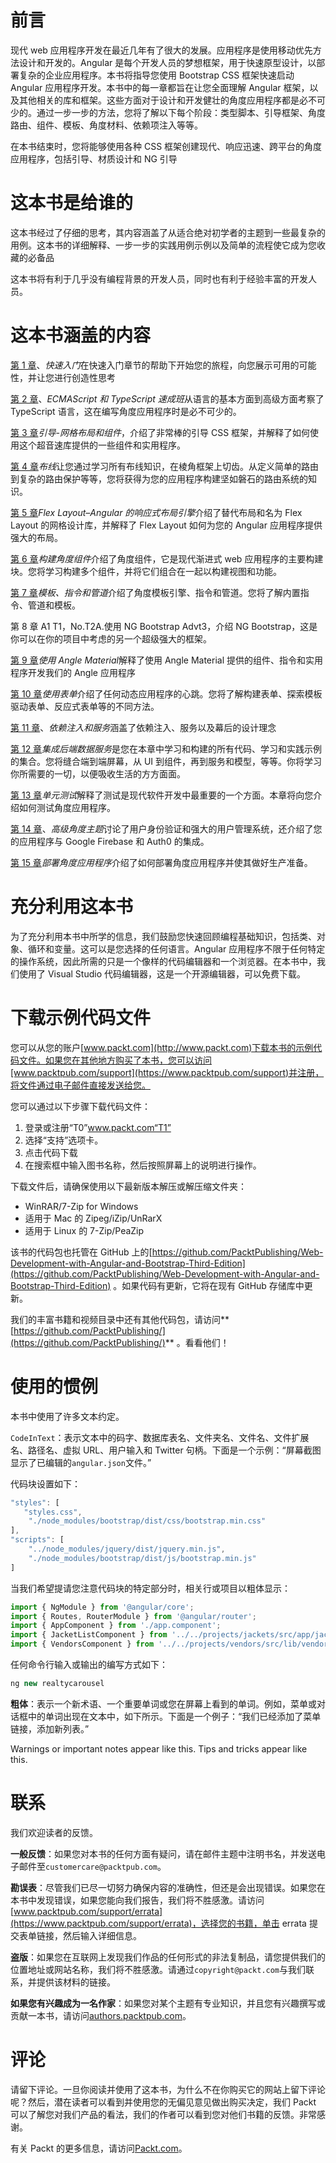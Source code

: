 

# 前言



现代 web 应用程序开发在最近几年有了很大的发展。应用程序是使用移动优先方法设计和开发的。Angular 是每个开发人员的梦想框架，用于快速原型设计，以部署复杂的企业应用程序。本书将指导您使用 Bootstrap CSS 框架快速启动 Angular 应用程序开发。本书中的每一章都旨在让您全面理解 Angular 框架，以及其他相关的库和框架。这些方面对于设计和开发健壮的角度应用程序都是必不可少的。通过一步一步的方法，您将了解以下每个阶段：类型脚本、引导框架、角度路由、组件、模板、角度材料、依赖项注入等等。

在本书结束时，您将能够使用各种 CSS 框架创建现代、响应迅速、跨平台的角度应用程序，包括引导、材质设计和 NG 引导



# 这本书是给谁的



这本书经过了仔细的思考，其内容涵盖了从适合绝对初学者的主题到一些最复杂的用例。这本书的详细解释、一步一步的实践用例示例以及简单的流程使它成为您收藏的必备品

这本书将有利于几乎没有编程背景的开发人员，同时也有利于经验丰富的开发人员。



# 这本书涵盖的内容



[第 1 章](01.html)、*快速入门*在快速入门章节的帮助下开始您的旅程，向您展示可用的可能性，并让您进行创造性思考

[第 2 章](02.html)、*ECMAScript 和 TypeScript 速成班*从语言的基本方面到高级方面考察了 TypeScript 语言，这在编写角度应用程序时是必不可少的。

[第 3 章](03.html)*引导-网格布局和组件*，介绍了非常棒的引导 CSS 框架，并解释了如何使用这个超音速库提供的一些组件和实用程序。

[第 4 章](04.html)*布线*让您通过学习所有布线知识，在棱角框架上切齿。从定义简单的路由到复杂的路由保护等等，您将获得为您的应用程序构建坚如磐石的路由系统的知识。

[第 5 章](05.html)*Flex Layout–Angular 的响应式布局引擎*介绍了替代布局和名为 Flex Layout 的网格设计库，并解释了 Flex Layout 如何为您的 Angular 应用程序提供强大的布局。

[第 6 章](06.html)*构建角度组件*介绍了角度组件，它是现代渐进式 web 应用程序的主要构建块。您将学习构建多个组件，并将它们组合在一起以构建视图和功能。

[第 7 章](07.html)*模板、指令和管道*介绍了角度模板引擎、指令和管道。您将了解内置指令、管道和模板。

第 8 章 A1 T1，No.T2A.使用 NG Bootstrap Advt3，介绍 NG Bootstrap，这是你可以在你的项目中考虑的另一个超级强大的框架。

[第 9 章](09.html)*使用 Angle Material*解释了使用 Angle Material 提供的组件、指令和实用程序开发我们的 Angle 应用程序

[第 10 章](10.html)*使用表单*介绍了任何动态应用程序的心跳。您将了解构建表单、探索模板驱动表单、反应式表单等的不同方法。

[第 11 章](11.html)、*依赖注入和服务*涵盖了依赖注入、服务以及幕后的设计理念

[第 12 章](12.html)*集成后端数据服务*是您在本章中学习和构建的所有代码、学习和实践示例的集合。您将缝合端到端屏幕，从 UI 到组件，再到服务和模型，等等。你将学习你所需要的一切，以便吸收生活的方方面面。

[第 13 章](13.html)*单元测试*解释了测试是现代软件开发中最重要的一个方面。本章将向您介绍如何测试角度应用程序。

[第 14 章](14.html)、*高级角度主题*讨论了用户身份验证和强大的用户管理系统，还介绍了您的应用程序与 Google Firebase 和 Auth0 的集成。

[第 15 章](15.html)*部署角度应用程序*介绍了如何部署角度应用程序并使其做好生产准备。



# 充分利用这本书



为了充分利用本书中所学的信息，我们鼓励您快速回顾编程基础知识，包括类、对象、循环和变量。这可以是您选择的任何语言。Angular 应用程序不限于任何特定的操作系统，因此所需的只是一个像样的代码编辑器和一个浏览器。在本书中，我们使用了 Visual Studio 代码编辑器，这是一个开源编辑器，可以免费下载。



# 下载示例代码文件



您可以从您的账户[www.packt.com](http://www.packt.com)下载本书的示例代码文件。如果您在其他地方购买了本书，您可以访问[www.packtpub.com/support](https://www.packtpub.com/support)并注册，将文件通过电子邮件直接发送给您。

您可以通过以下步骤下载代码文件：

1.  登录或注册“T0”www.packt.com“T1”
2.  选择“支持”选项卡。
3.  点击代码下载
4.  在搜索框中输入图书名称，然后按照屏幕上的说明进行操作。

下载文件后，请确保使用以下最新版本解压或解压缩文件夹：

*   WinRAR/7-Zip for Windows
*   适用于 Mac 的 Zipeg/iZip/UnRarX
*   适用于 Linux 的 7-Zip/PeaZip

该书的代码包也托管在 GitHub 上的[https://github.com/PacktPublishing/Web-Development-with-Angular-and-Bootstrap-Third-Edition](https://github.com/PacktPublishing/Web-Development-with-Angular-and-Bootstrap-Third-Edition) 。如果代码有更新，它将在现有 GitHub 存储库中更新。

我们的丰富书籍和视频目录中还有其他代码包，请访问**[https://github.com/PacktPublishing/](https://github.com/PacktPublishing/)** 。看看他们！



# 使用的惯例



本书中使用了许多文本约定。

`CodeInText`：表示文本中的码字、数据库表名、文件夹名、文件名、文件扩展名、路径名、虚拟 URL、用户输入和 Twitter 句柄。下面是一个示例：“屏幕截图显示了已编辑的`angular.json`文件。”

代码块设置如下：

```ts
"styles": [
   "styles.css",
    "./node_modules/bootstrap/dist/css/bootstrap.min.css"
],
"scripts": [
    "../node_modules/jquery/dist/jquery.min.js",
    "./node_modules/bootstrap/dist/js/bootstrap.min.js"
]  
```

当我们希望提请您注意代码块的特定部分时，相关行或项目以粗体显示：

```ts
import { NgModule } from '@angular/core';
import { Routes, RouterModule } from '@angular/router';
import { AppComponent } from './app.component';
import { JacketListComponent } from '../../projects/jackets/src/app/jacket-list/jacket-list.component';
import { VendorsComponent } from '../../projects/vendors/src/lib/vendors.component';
```

任何命令行输入或输出的编写方式如下：

```ts
ng new realtycarousel
```

**粗体**：表示一个新术语、一个重要单词或您在屏幕上看到的单词。例如，菜单或对话框中的单词出现在文本中，如下所示。下面是一个例子：“我们已经添加了菜单链接，添加新列表。”

Warnings or important notes appear like this. Tips and tricks appear like this.



# 联系



我们欢迎读者的反馈。

**一般反馈**：如果您对本书的任何方面有疑问，请在邮件主题中注明书名，并发送电子邮件至`customercare@packtpub.com`。

**勘误表**：尽管我们已尽一切努力确保内容的准确性，但还是会出现错误。如果您在本书中发现错误，如果您能向我们报告，我们将不胜感激。请访问[www.packtpub.com/support/errata](https://www.packtpub.com/support/errata)，选择您的书籍，单击 errata 提交表单链接，然后输入详细信息。

**盗版**：如果您在互联网上发现我们作品的任何形式的非法复制品，请您提供我们的位置地址或网站名称，我们将不胜感激。请通过`copyright@packt.com`与我们联系，并提供该材料的链接。

**如果您有兴趣成为一名作家**：如果您对某个主题有专业知识，并且您有兴趣撰写或贡献一本书，请访问[authors.packtpub.com](http://authors.packtpub.com/)。



# 评论



请留下评论。一旦你阅读并使用了这本书，为什么不在你购买它的网站上留下评论呢？然后，潜在读者可以看到并使用您的无偏见意见做出购买决定，我们 Packt 可以了解您对我们产品的看法，我们的作者可以看到您对他们书籍的反馈。非常感谢。

有关 Packt 的更多信息，请访问[Packt.com](http://www.packt.com/)。